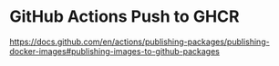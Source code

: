 # GitHub Actions Push to GHCR

https://docs.github.com/en/actions/publishing-packages/publishing-docker-images#publishing-images-to-github-packages
